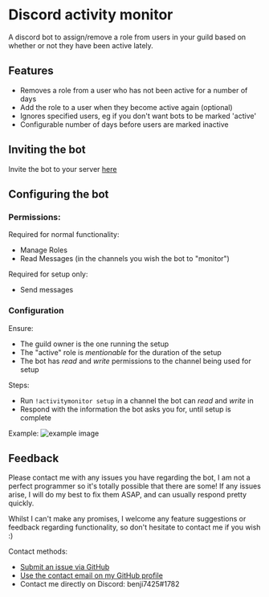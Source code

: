 # Discord activity monitor

A discord bot to assign/remove a role from users in your guild based on whether or not they have been active lately.

## Features

- Removes a role from a user who has not been active for a number of days
- Add the role to a user when they become active again (optional)
- Ignores specified users, eg if you don't want bots to be marked 'active'
- Configurable number of days before users are marked inactive

## Inviting the bot

Invite the bot to your server [here](https://discordapp.com/oauth2/authorize?client_id=336600010592485379&scope=bot&permissions=0)

## Configuring the bot

### Permissions:

Required for normal functionality:
- Manage Roles
- Read Messages (in the channels you wish the bot to "monitor")

Required for setup only:
- Send messages

### Configuration

Ensure:
- The guild owner is the one running the setup
- The "active" role is *mentionable* for the duration of the setup
- The bot has *read* and *write* permissions to the channel being used for setup

Steps:
- Run `!activitymonitor setup` in a channel the bot can *read* and *write* in
- Respond with the information the bot asks you for, until setup is complete

Example: ![example image](http://i.imgur.com/s60poam.png)

## Feedback

Please contact me with any issues you have regarding the bot, I am not a perfect programmer so it's totally possible that there are some! If any issues arise, I will do my best to fix them ASAP, and can usually respond pretty quickly.

Whilst I can't make any promises, I welcome any feature suggestions or feedback regarding functionality, so don't hesitate to contact me if you wish :)

Contact methods:
- [Submit an issue via GitHub](https://github.com/benji7425/discord-bot-activity-monitor/issues)
- [Use the contact email on my GitHub profile](https://github.com/benji7425)
- Contact me directly on Discord: benji7425#1782
